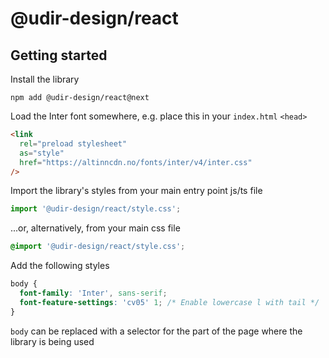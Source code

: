 # @udir-design/react

## Getting started

Install the library

```
npm add @udir-design/react@next
```

Load the Inter font somewhere, e.g. place this in your `index.html` `<head>`

```html
<link
  rel="preload stylesheet"
  as="style"
  href="https://altinncdn.no/fonts/inter/v4/inter.css"
/>
```

Import the library's styles from your main entry point js/ts file

```ts
import '@udir-design/react/style.css';
```

...or, alternatively, from your main css file

```css
@import '@udir-design/react/style.css';
```

Add the following styles

```css
body {
  font-family: 'Inter', sans-serif;
  font-feature-settings: 'cv05' 1; /* Enable lowercase l with tail */
}
```

`body` can be replaced with a selector for the part of the page where the library is being used
